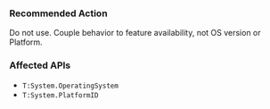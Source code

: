 ### Recommended Action
Do not use.  Couple behavior to feature availability, not OS version or Platform.

### Affected APIs
* `T:System.OperatingSystem`
* `T:System.PlatformID`
